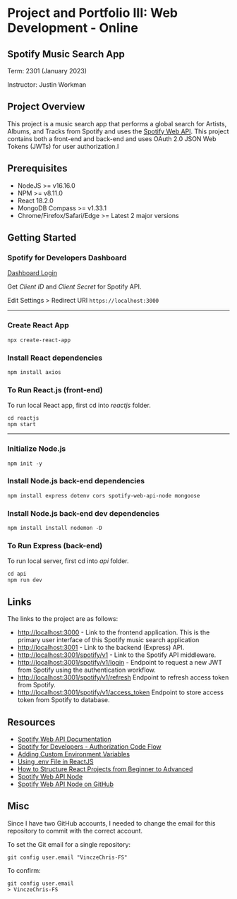 # Project and Portfolio III: Web Development - Online

## Spotify Music Search App

Term: 2301 (January 2023)

Instructor: Justin Workman

## Project Overview

This project is a music search app that performs a global search for Artists, Albums, and Tracks from Spotify and uses the [Spotify Web API](https://developer.spotify.com/documentation/web-api/). This project contains both a front-end and back-end and uses OAuth 2.0 JSON Web Tokens (JWTs) for user authorization.I

## Prerequisites

- NodeJS >= v16.16.0
- NPM >= v8.11.0
- React 18.2.0
- MongoDB Compass >= v1.33.1
- Chrome/Firefox/Safari/Edge >= Latest 2 major versions

## Getting Started

### Spotify for Developers Dashboard

[Dashboard Login](https://developer.spotify.com/dashboard/login)

Get _Client ID_ and _Client Secret_ for Spotify API.

Edit Settings > Redirect URI `https://localhost:3000`

---

### Create React App

```
npx create-react-app
```

### Install React dependencies

```
npm install axios
```

### To Run React.js (front-end)

To run local React app, first cd into _reactjs_ folder.

```
cd reactjs
npm start
```

---

### Initialize Node.js

```
npm init -y
```

### Install Node.js back-end dependencies

```
npm install express dotenv cors spotify-web-api-node mongoose
```

### Install Node.js back-end dev dependencies

```
npm install install nodemon -D
```

### To Run Express (back-end)

To run local server, first cd into _api_ folder.

```
cd api
npm run dev
```

## Links

The links to the project are as follows:

- [http://localhost:3000](http://localhost:3000) - Link to the frontend application. This is the primary user interface of this Spotify music search application
- [http://localhost:3001](http://localhost:3001) - Link to the backend (Express) API.
- [http://localhost:3001/spotify/v1](http://localhost:3001/spotify/v1) - Link to the Spotify API middleware.
- [http://localhost:3001/spotify/v1/login](http://localhost:3001/spotify/v1/login) - Endpoint to request a new JWT from Spotify using the authentication workflow.
- [http://localhost:3001/spotify/v1/refresh](http://localhost:3001/spotify/v1/refresh) Endpoint to refresh access token from Spotify.
- [http://localhost:3001/spotify/v1/access_token](http://localhost:3001/spotify/v1/access_token) Endpoint to store access token from Spotify to database.

## Resources

- [Spotify Web API Documentation](https://developer.spotify.com/documentation/web-api/)
- [Spotify for Developers - Authorization Code Flow](https://developer.spotify.com/documentation/general/guides/authorization/code-flow/)
- [Adding Custom Environment Variables](https://create-react-app.dev/docs/adding-custom-environment-variables/)
- [Using .env File in ReactJS](https://medium.com/how-to-react/using-env-file-in-react-js-b2714235e77e)
- [How to Structure React Projects from Beginner to Advanced](https://blog.webdevsimplified.com/2022-07/react-folder-structure/)
- [Spotify Web API Node](https://www.npmjs.com/package/spotify-web-api-node)
- [Spotify Web API Node on GitHub](https://github.com/thelinmichael/spotify-web-api-node#installation)

## Misc

Since I have two GitHub accounts, I needed to change the email for this repository to commit with the correct account.

To set the Git email for a single repository:

    git config user.email "VinczeChris-FS"

To confirm:

    git config user.email
    > VinczeChris-FS
